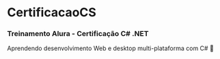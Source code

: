 # CertificacaoCS
### Treinamento Alura - Certificação C# .NET

Aprendendo desenvolvimento Web e desktop multi-plataforma com C# :rocket:
